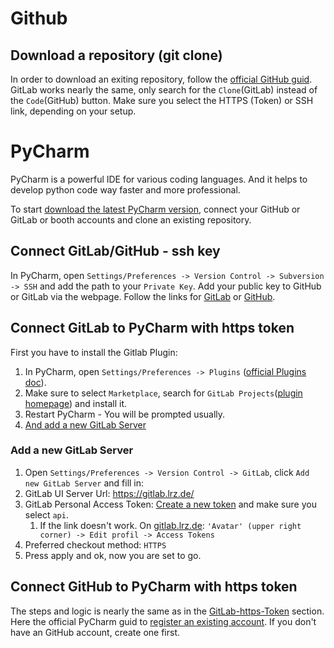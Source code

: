 # Github 


## Download a repository (git clone)
In order to download an exiting repository, follow the [official GitHub guid](https://docs.github.com/en/github/creating-cloning-and-archiving-repositories/cloning-a-repository-from-github/cloning-a-repository).
GitLab works nearly the same, only search for the `Clone`(GitLab) instead of the `Code`(GitHub) button. Make sure you select the HTTPS (Token) or SSH link, depending on your setup.


# PyCharm
PyCharm is a powerful IDE for various coding languages. And it helps to develop python code way faster and more professional.

To start [download the latest PyCharm version](https://www.jetbrains.com/pycharm/download), connect your GitHub or GitLab or booth accounts and clone an existing repository.

## Connect GitLab/GitHub - ssh key
In PyCharm, open `Settings/Preferences -> Version Control -> Subversion -> SSH` and add the path to your `Private Key`.
Add your public key to GitHub or GitLab via the webpage. Follow the links for
[GitLab](https://docs.gitlab.com/ee/ssh/#add-an-ssh-key-to-your-gitlab-account) or
[GitHub](https://docs.github.com/en/github/authenticating-to-github/connecting-to-github-with-ssh/adding-a-new-ssh-key-to-your-github-account).

## Connect GitLab to PyCharm with https token
First you have to install the Gitlab Plugin:
1. In PyCharm, open `Settings/Preferences -> Plugins` ([official Plugins doc](https://www.jetbrains.com/help/pycharm/managing-plugins.html)).
2. Make sure to select `Marketplace`, search for `GitLab Projects`([plugin homepage](https://plugins.jetbrains.com/plugin/14110-gitlab-projects-2020)) and install it. 
3. Restart PyCharm - You will be prompted usually.
4. [And add a new GitLab Server](#Add-a-new-GitLab-Server)

### Add a new GitLab Server
1. Open `Settings/Preferences -> Version Control -> GitLab`, click `Add new GitLab Server` and fill in:
2. GitLab UI Server Url: https://gitlab.lrz.de/
3. GitLab Personal Access Token: [Create a new token](https://gitlab.lrz.de/-/profile/personal_access_tokens) and make sure you select `api`.
   1. If the link doesn't work. On [gitlab.lrz.de](https://gitlab.lrz.de): `'Avatar' (upper right corner) -> Edit profil -> Access Tokens`
4. Preferred checkout method: `HTTPS`
5. Press apply and ok, now you are set to go.

## Connect GitHub to PyCharm with https token
The steps and logic is nearly the same as in the [GitLab-https-Token](#Connect-GitLab-to-PyCharm-with-https-token) section.
Here the official PyCharm guid to [register an existing account](https://www.jetbrains.com/help/pycharm/github.html#register-existing-account). If you don't have an GitHub account, create one first.
